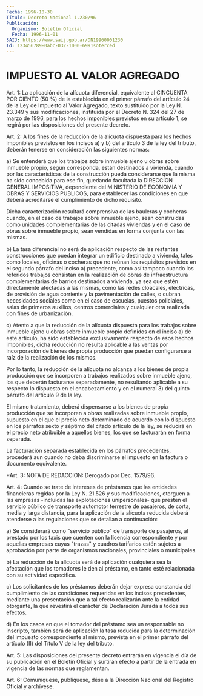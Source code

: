 ```yaml
---
Fecha: 1996-10-30
Título: Decreto Nacional 1.230/96
Publicación:
  Organismo: Boletín Oficial
  Fecha: 1996-11-01
SAIJ: https://www.saij.gob.ar/DN19960001230
Id: 123456789-0abc-032-1000-6991soterced
---
```

# IMPUESTO AL VALOR AGREGADO

<a id="1"></a>
Art. 1: La aplicación de la alícuota diferencial,  equivalente al  CINCUENTA  POR  CIENTO  (50  %)  de la establecida en el primer párrafo del artículo 24 de la Ley de Impuesto  al  Valor  Agregado, texto  sustituido  por  la  Ley N. 23.349  y  sus  modificaciones, instituida por el Decreto N. 324 del 27 de marzo de 1996, para los hechos  imponibles  previstos  en  su artículo 1, se regirá por las disposiciones del presente decreto.

<a id="2"></a>
Art. 2: A los fines de la reducción  de la alícuota dispuesta para los hechos imponibles previstos en los incisos a) y b) del artículo 3  de  la  ley del tributo, deberán tenerse  en  consideración  las siguientes normas:

a) Se entenderá que los trabajos sobre inmueble ajeno u obras sobre inmueble propio,  según  corresponda,  están destinados a vivienda, cuando por las características de la construcción pueda considerarse que la misma ha sido concebida  para ese fin, quedando facultada   la  DIRECCION  GENERAL  IMPOSITIVA,  dependiente    del MINISTERIO  DE    ECONOMIA  Y  OBRAS  Y  SERVICIOS  PUBLICOS,  para establecer las condiciones en que deberá acreditarse el cumplimiento de dicho requisito.

Dicha caracterización  resultará  comprensiva  de  las  bauleras  y cocheras  cuando, en el caso de trabajos sobre inmueble ajeno, sean construidas  como unidades complementarias de las citadas viviendas y en el caso de obras sobre inmueble propio, sean vendidas en forma conjunta con las mismas.

b) La tasa diferencial  no  será  de  aplicación  respecto  de  las restantes  construcciones que puedan integrar un edificio destinado a vivienda,  tales  como locales, oficinas o cocheras que no reúnan los requisitos previstos  en  el  segundo  párrafo  del  inciso  a) precedente,    como  así  tampoco  cuando  los  referidos  trabajos consistan en la realización de obras de infraestructura complementarias  de barrios destinados a vivienda, ya sea que estén directamente afectadas  a  las  mismas,  como  las redes cloacales, eléctricas,  de provisión de agua corriente y la  pavimentación  de calles, o cubran  necesidades sociales como en el caso de escuelas, puestos policiales, salas de primeros auxilios, centros comerciales y cualquier otra realizada con fines de urbanización.

c) Atento a que la  reducción  de  la  alícuota  dispuesta para los trabajos  sobre  inmueble  ajeno  u  obras  sobre  inmueble  propio definidos  en  el  inciso a) de este artículo, ha sido  establecida exclusivamente respecto  de esos hechos imponibles, dicha reducción no resulta aplicable a las  ventas  por  incorporación de bienes de propia producción que puedan configurarse  a raíz de la realización de los mismos.

Por lo tanto, la reducción de la alícuota no  alcanza  a los bienes de propia producción que se incorporen a trabajos realizados  sobre inmueble  ajeno,  los  que  deberán  facturarse  separadamente,  no resultando aplicable a su respecto lo dispuesto en el encabezamiento y en el numeral 3) del quinto párrafo del artículo 9 de la ley.

El  mismo  tratamiento,  deberá  dispensarse a los bienes de propia producción  que  se incorporen a obras  realizadas  sobre  inmueble propio, supuesto en  el  que  el precio neto determinado de acuerdo con  lo  dispuesto  en los párrafos  sexto  y  séptimo  del  citado artículo de la ley, se  reducirá  en  el  precio  neto atribuible a aquellos  bienes,  los  que  se  facturarán  en  forma separada.

La  facturación  separada establecida en los párrafos  precedentes, procederá aun cuando  no  deba  discriminarse  el  impuesto  en  la factura o documento equivalente.

<a id="3"></a>
*Art. 3: NOTA DE REDACCION: Derogado por Dec. 1579/96.

<a id="4"></a>
Art.  4: Cuando  se  trate  de  intereses  de  préstamos que  las entidades financieras regidas por la Ley N. 21.526 y sus modificaciones, otorguen a las empresas -incluidas las explotaciones  unipersonales-  que presten el servicio  público  de transporte automotor terrestre de  pasajeros,  de  corta,  media  y larga  distancia, para la aplicación de la alícuota reducida deberá atenderse  a  las  regulaciones  que  se  detallan  a continuación:

a)  Se  considerará  como  "servicio  público"  de  transporte   de pasajeros,  al  prestado  por los taxis que cuenten con la licencia correspondiente y por aquellas  empresas  cuyas  "trazas" y cuadros tarifarios  estén  sujetos  a  aprobación  por parte de  organismos nacionales, provinciales o municipales.

b) La reducción de la alícuota será de aplicación cualquiera sea la afectación  que  los tomadores le den al préstamo,  en  tanto  esté relacionada con su actividad específica.

c)  Los  solicitantes   de  los  préstamos  deberán  dejar  expresa constancia del cumplimiento  de  las  condiciones requeridas en los incisos precedentes, mediante una presentación  que  a  tal  efecto realizarán  ante la entidad otorgante, la que revestirá el carácter de Declaración Jurada a todos sus efectos.

d) En los casos  en  que el tomador del préstamo sea un responsable no inscripto, también  será  de aplicación la tasa reducida para la determinación del impuesto correspondiente al mismo, prevista en el primer párrafo del artículo (II) del Título V de la ley del tributo.

<a id="5"></a>
Art.  5:  Las  disposiciones del  presente  decreto  entrarán  en vigencia el día de  su publicación en el Boletín Oficial y surtirán efecto  a partir de la  entrada  en  vigencia  de  las  normas  que reglamentan.

<a id="6"></a>
Art. 6: Comuníquese, publíquese, dése a la Dirección  Nacional del Registro Oficial y archívese.
